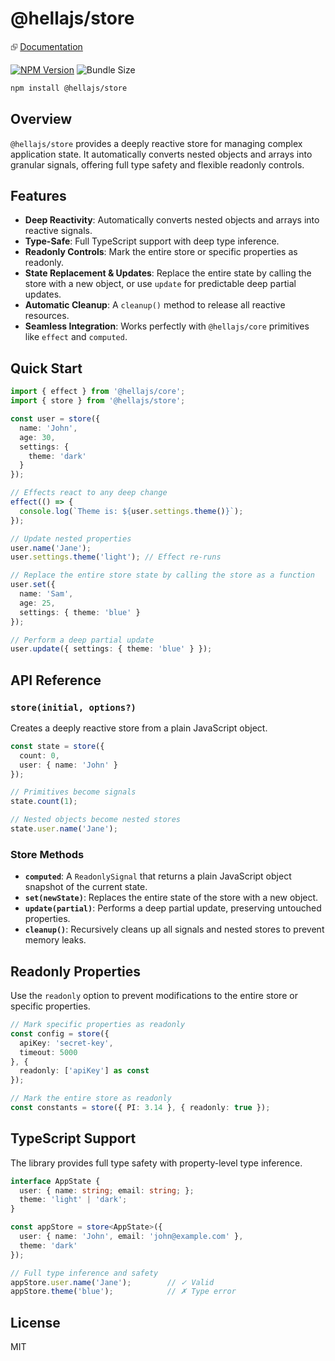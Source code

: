 # @hellajs/store

⮺ [Documentation](https://hellajs.com/reference/store/store)

[![NPM Version](https://img.shields.io/npm/v/@hellajs/store)](https://www.npmjs.com/package/@hellajs/store)
![Bundle Size](https://edge.bundlejs.com/badge?q=@hellajs/store@0.14.6&treeshake=[*])

```bash
npm install @hellajs/store
```

## Overview

`@hellajs/store` provides a deeply reactive store for managing complex application state. It automatically converts nested objects and arrays into granular signals, offering full type safety and flexible readonly controls.

## Features

- **Deep Reactivity**: Automatically converts nested objects and arrays into reactive signals.
- **Type-Safe**: Full TypeScript support with deep type inference.
- **Readonly Controls**: Mark the entire store or specific properties as readonly.
- **State Replacement & Updates**: Replace the entire state by calling the store with a new object, or use `update` for predictable deep partial updates.
- **Automatic Cleanup**: A `cleanup()` method to release all reactive resources.
- **Seamless Integration**: Works perfectly with `@hellajs/core` primitives like `effect` and `computed`.

## Quick Start

```typescript
import { effect } from '@hellajs/core';
import { store } from '@hellajs/store';

const user = store({
  name: 'John',
  age: 30,
  settings: {
    theme: 'dark'
  }
});

// Effects react to any deep change
effect(() => {
  console.log(`Theme is: ${user.settings.theme()}`);
});

// Update nested properties
user.name('Jane');
user.settings.theme('light'); // Effect re-runs

// Replace the entire store state by calling the store as a function
user.set({
  name: 'Sam',
  age: 25,
  settings: { theme: 'blue' }
});

// Perform a deep partial update
user.update({ settings: { theme: 'blue' } });
```

## API Reference

### `store(initial, options?)`
Creates a deeply reactive store from a plain JavaScript object.

```typescript
const state = store({
  count: 0,
  user: { name: 'John' }
});

// Primitives become signals
state.count(1);

// Nested objects become nested stores
state.user.name('Jane');
```

### Store Methods

- **`computed`**: A `ReadonlySignal` that returns a plain JavaScript object snapshot of the current state.
- **`set(newState)`**: Replaces the entire state of the store with a new object.
- **`update(partial)`**: Performs a deep partial update, preserving untouched properties.
- **`cleanup()`**: Recursively cleans up all signals and nested stores to prevent memory leaks.

## Readonly Properties

Use the `readonly` option to prevent modifications to the entire store or specific properties.

```typescript
// Mark specific properties as readonly
const config = store({
  apiKey: 'secret-key',
  timeout: 5000
}, { 
  readonly: ['apiKey'] as const 
});

// Mark the entire store as readonly
const constants = store({ PI: 3.14 }, { readonly: true });
```

## TypeScript Support

The library provides full type safety with property-level type inference.

```typescript
interface AppState {
  user: { name: string; email: string; };
  theme: 'light' | 'dark';
}

const appStore = store<AppState>({
  user: { name: 'John', email: 'john@example.com' },
  theme: 'dark'
});

// Full type inference and safety
appStore.user.name('Jane');        // ✓ Valid
appStore.theme('blue');            // ✗ Type error
```

## License

MIT
